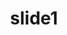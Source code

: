 ---
order: 1
title:  "slide1"
img: "assets/images/slides/1.jpg"
mobile-img: "assets/images/slides/1m.jpg"
href: "https://www.youtube.com/watch?v=CuIoo1iGOts"
target: "_blank" # _blank
---